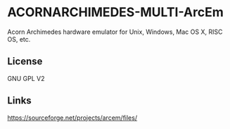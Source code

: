 # ACORNARCHIMEDES-MULTI-ArcEm #
Acorn Archimedes hardware emulator for Unix, Windows, Mac OS X, RISC OS, etc.

## License ##
GNU GPL V2

## Links ##
https://sourceforge.net/projects/arcem/files/
